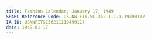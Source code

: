 ```yaml
---
title: Fashion Calendar, January 17, 1949
SPARC Reference Code: US.NN.FIT.SC.362.1.1.1.19490117
IA ID: USNNFITSC36211119490117
date: 1949-01-17
---
```

